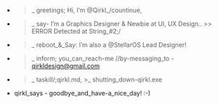 -  >_ greetings; Hi, I’m @Qirkl_/countinue,
-  >_ say- I’m a Graphics Designer & Newbie at UI, UX Design.. >> ERROR Detected at String_#2;/
-  >_ reboot_&_Say: I’m also a @StellarOS Lead Designer!
-  >_ inform; you_can_reach-me //by-messaging_to - qirkldesign@gmail.com
-  >_ taskill/;qirkl.md, >_ shutting_down-qirkl.exe
-   qirkl_says - goodbye_and_have-a_nice_day! :-)
